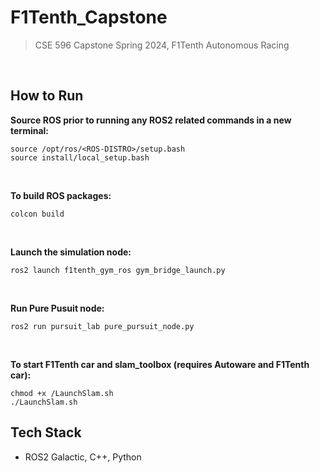 # F1Tenth_Capstone
>CSE 596 Capstone Spring 2024, F1Tenth Autonomous Racing

<br /> 



## How to Run
**Source ROS prior to running any ROS2 related commands in a new terminal:** <br />
```
source /opt/ros/<ROS-DISTRO>/setup.bash
source install/local_setup.bash
```
<br />

**To build ROS packages:** <br />
```
colcon build
```
<br />

**Launch the simulation node:** <br />
```
ros2 launch f1tenth_gym_ros gym_bridge_launch.py
```
<br />

**Run Pure Pusuit node:** <br />
```
ros2 run pursuit_lab pure_pursuit_node.py
```
<br />

**To start F1Tenth car and slam_toolbox (requires Autoware and F1Tenth car):** <br />
```
chmod +x /LaunchSlam.sh
./LaunchSlam.sh
```

## Tech Stack

* ROS2 Galactic, C++, Python

